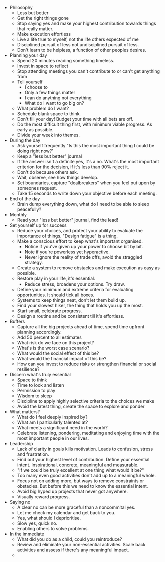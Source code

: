 - Philosophy
	- Less but better
	- Get the right things gone
	- Stop saying yes and make your highest contribution towards things that really matter.
	- Make execution effortless
	- Live a life true to myself, not the life others expected of me
	- Disciplined pursuit of less not undisciplined pursuit of less.
	- Don't learn to be helpless, a function of other peoples desires.
- Planning your day
	- Spend 20 minutes reading something timeless.
	- Invest in space to reflect
	- Stop attending meetings you can't contribute to or can't get anything from
	- Tell yourself
		- I choose to
		- Only a few things matter
		- I can do anything not everything
		- What do I want to go big on?
	- What problem do I want?
	- Schedule blank space to think.
	- Don't fill your day! Budget your time with all bets are off.
	- Do the most difficult thing first, with minimum viable progress. As early as possible.
	- Divide your week into themes.
- During the day
	- Ask yourself frequently "Is this the most important thing I could be doing right now?'
	- Keep a "less but better" journal
	- If the answer isn't a definite yes, it's a no. What's the most important criterion for the decision, if it's less than 90% reject it.
	- Don't do because others ask.
	- Wait, observe, see how things develop.
	- Set boundaries, capture "dealbreakers" when you feel put upon by someones request.
	- Take 15 seconds to write down your objective before each meeting.
- End of the day
	- Brain dump everything down, what do I need to be able to sleep peacefully?
- Monthly
	- Read your "less but better" journal, find the lead!
- Set yourself up for success
	- Reduce your choices, and protect your ability to evaluate the importance of things. "Design fatigue" is a thing.
	- Make a conscious effort to keep what's important organised.
		- Notice if you've given up your power to choose bit by bit.
		- Note if you're powerless yet hyperactive.
		- Never ignore the reality of trade offs, avoid the straggled strategy.
	- Create a system to remove obstacles and make execution as easy as possible.
	- Restore play in your life, it's essential.
		- Reduce stress, broadens your options. Try draw.
	- Define your minimum and extreme criteria for evaluating opportunities. It should tick all boxes.
	- Systems to keep things neat, don't let them build up.
	- Find your slowest hiker, the thing that holds you up the most.
	- Start small, celebrate progress.
	- Design a routine and be consistent till it's effortless.
- Buffers
	- Capture all the big projects ahead of time, spend time upfront planning accordingly.
	- Add 50 percent to all estimates
	- What risk do we face on this project?
	- What's is the worst case scenario?
	- What would the social effect of this be?
	- What would the financial impact of this be?
	- How can you invest to reduce risks or strengthen financial or social resilience?
- Discern what's truly essential
	- Space to think
	- Time to look and listen
	- Permission to play
	- Wisdom to sleep
	- Discipline to apply highly selective criteria to the choices we make
	- Avoid the latest thing, create the space to explore and ponder
- What matters?
	- What do I feel deeply inspired by?
	- What am I particularly talented at?
	- What meets a significant need in the world?
	- Celebrate listening, pondering, meditating and enjoying time with the most important people in our lives.
- Leadership
	- Lack of clarity in goals kills motivation. Leads to confusion, stress and frustration.
	- Find out your highest level of contribution. Define your essential intent. Inspirational, concrete, meaningful and measurable.
	- "If we could be truly excellent at one thing what would it be?"
	- Too many even good activities don't add up to a meaningful whole.
	- Focus not on adding more, but ways to remove constraints or obstacles. But before this we need to know the essential intent.
	- Avoid big hyped up projects that never got anywhere.
	- Visually reward progress.
- Saying no
	- A clear no can be more graceful than a noncommital yes.
	- Let me check my calendar and get back to you.
	- Yes, what should I deprioritise.
	- Slow yes, quick no.
	- Enabling others to solve problems.
- In the immediate
	- What did you do as a child, could you reintroduce?
	- Review and eliminate your non-essential activities. Scale back activities and assess if there's any meaningful impact.
	-
